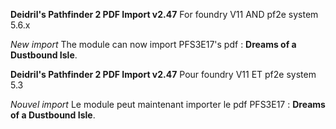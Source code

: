 **Deidril's Pathfinder 2 PDF Import v2.47**
For foundry V11 AND pf2e system 5.6.x

*New import*
The module can now import PFS3E17's pdf : **Dreams of a Dustbound Isle**. 

**Deidril's Pathfinder 2 PDF Import v2.47**
Pour foundry V11 ET pf2e system 5.3

*Nouvel import*
Le module peut maintenant importer le pdf PFS3E17 : **Dreams of a Dustbound Isle**. 
